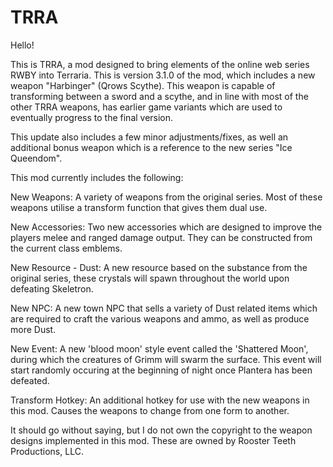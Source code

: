 # TRRA

Hello!

This is TRRA, a mod designed to bring elements of the online web series RWBY into Terraria.
This is version 3.1.0 of the mod, which includes a new weapon "Harbinger" (Qrows Scythe). This weapon is capable of transforming between a sword and a scythe, and in line with most of the other TRRA weapons, has earlier game variants which are used to eventually progress to the final version.

This update also includes a few minor adjustments/fixes, as well an additional bonus weapon which is a reference to the new series "Ice Queendom".

This mod currently includes the following:

New Weapons: A variety of weapons from the original series. Most of these weapons utilise a transform function that gives them dual use.

New Accessories: Two new accessories which are designed to improve the players melee and ranged damage output. They can be constructed from the current class emblems.

New Resource - Dust: A new resource based on the substance from the original series, these crystals will spawn throughout the world upon defeating Skeletron.

New NPC: A new town NPC that sells a variety of Dust related items which are required to craft the various weapons and ammo, as well as produce more Dust.

New Event: A new 'blood moon' style event called the 'Shattered Moon', during which the creatures of Grimm will swarm the surface. This event will start randomly occuring at the beginning of night once Plantera has been defeated.

Transform Hotkey: An additional hotkey for use with the new weapons in this mod. Causes the weapons to change from one form to another.

It should go without saying, but I do not own the copyright to the weapon designs implemented in this mod.
These are owned by Rooster Teeth Productions, LLC.
